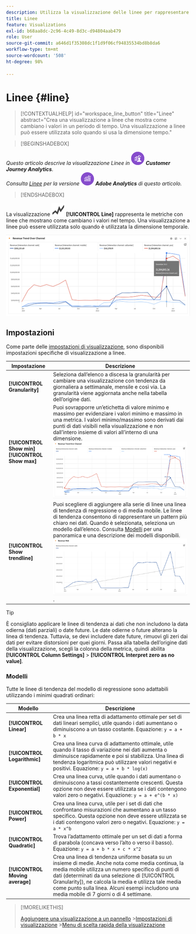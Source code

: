 ```yaml
---
description: Utilizza la visualizzazione delle linee per rappresentare i set di dati di visualizzazione (basati sul tempo).
title: Linee
feature: Visualizations
exl-id: b68aa8dc-2c96-4c49-8d3c-d94804aab479
role: User
source-git-commit: a646d1f35308dc1f1d9f06cf94835534bd8b8da6
workflow-type: tm+mt
source-wordcount: '508'
ht-degree: 98%

---
```


# Linee {#line}

<!-- markdownlint-disable MD034 -->

>[!CONTEXTUALHELP]
>id="workspace_line_button"
>title="Linee"
>abstract="Crea una visualizzazione a linee che mostra come cambiano i valori in un periodo di tempo. Una visualizzazione a linee può essere utilizzata solo quando si usa la dimensione tempo."

<!-- markdownlint-enable MD034 -->


>[!BEGINSHADEBOX]

_Questo articolo descrive la visualizzazione Linee in_ ![CustomerJourneyAnalytics](/help/assets/icons/CustomerJourneyAnalytics.svg) _&#x200B;**Customer Journey Analytics**._<br/>_Consulta [Linee](https://experienceleague.adobe.com/it/docs/analytics/analyze/analysis-workspace/visualizations/line) per la versione_ ![AdobeAnalytics](/help/assets/icons/AdobeAnalytics.svg) _&#x200B;**Adobe Analytics** di questo articolo._

>[!ENDSHADEBOX]


La visualizzazione ![GraphTrend](/help/assets/icons/GraphTrend.svg) **[!UICONTROL Line]** rappresenta le metriche con linee che mostrano come cambiano i valori nel tempo. Una visualizzazione a linee può essere utilizzata solo quando è utilizzata la dimensione temporale.

![Visualizzazione a linee](assets/line-viz.png)


## Impostazioni

Come parte delle [impostazioni di visualizzazione](freeform-analysis-visualizations.md#settings), sono disponibili impostazioni specifiche di visualizzazione a linee.

| Impostazione | Descrizione |
|---|---|
| **[!UICONTROL Granularity]** | Seleziona dall’elenco a discesa la granularità per cambiare una visualizzazione con tendenza da giornaliera a settimanale, mensile e così via. La granularità viene aggiornata anche nella tabella dell’origine dati. |
| **[!UICONTROL Show min]** <br/>**[!UICONTROL Show max]** | Puoi sovrapporre un’etichetta di valore minimo e massimo per evidenziare i valori minimo e massimo in una metrica. I valori minimo/massimo sono derivati dai punti di dati visibili nella visualizzazione e non dall’intero insieme di valori all’interno di una dimensione.<br/>![Sovrapposizione con l&#39;etichetta di valore minimo e massimo.](assets/min-max-labels.png) |
| **[!UICONTROL Show trendline]** | Puoi scegliere di aggiungere alla serie di linee una linea di tendenza di regressione o di media mobile. Le linee di tendenza consentono di rappresentare un pattern più chiaro nei dati. Quando è selezionata, seleziona un modello dall’elenco. Consulta [Modelli](#models) per una panoramica e una descrizione dei modelli disponibili.<br/>![Linea di tendenza lineare](assets/show-linear-trendline.png). |

>[!TIP]
>
>È consigliato applicare le linee di tendenza ai dati che non includono la data odierna (dati parziali) o date future. Le date odierne o future alterano la linea di tendenza. Tuttavia, se devi includere date future, rimuovi gli zeri dai dati per evitare distorsioni per quei giorni. Passa alla tabella dell’origine dati della visualizzazione, scegli la colonna della metrica, quindi abilita **[!UICONTROL Column Settings]** > **[!UICONTROL Interpret zero as no value]**.



### Modelli

Tutte le linee di tendenza del modello di regressione sono adattabili utilizzando i minimi quadrati ordinari:

| Modello | Descrizione |
| --- | --- |
| **[!UICONTROL Linear]** | Crea una linea retta di adattamento ottimale per set di dati lineari semplici, utile quando i dati aumentano o diminuiscono a un tasso costante. Equazione: `y = a + b * x` |
| **[!UICONTROL Logarithmic]** | Crea una linea curva di adattamento ottimale, utile quando il tasso di variazione nei dati aumenta o diminuisce rapidamente e poi si stabilizza. Una linea di tendenza logaritmica può utilizzare valori negativi e positivi. Equazione: `y = a + b * log(x)` |
| **[!UICONTROL Exponential]** | Crea una linea curva, utile quando i dati aumentano o diminuiscono a tassi costantemente crescenti. Questa opzione non deve essere utilizzata se i dati contengono valori zero o negativi. Equazione: `y = a + e^(b * x)` |
| **[!UICONTROL Power]** | Crea una linea curva, utile per i set di dati che confrontano misurazioni che aumentano a un tasso specifico. Questa opzione non deve essere utilizzata se i dati contengono valori zero o negativi. Equazione: `y = a * x^b` |
| **[!UICONTROL Quadratic]** | Trova l’adattamento ottimale per un set di dati a forma di parabola (concava verso l’alto o verso il basso). Equazione: `y = a + b * x + c * x^2` |
| **[!UICONTROL Moving average]** | Crea una linea di tendenza uniforme basata su un insieme di medie. Anche nota come media continua, la media mobile utilizza un numero specifico di punti di dati (determinati da una selezione di [!UICONTROL Granularity]), ne calcola la media e utilizza tale media come punto sulla linea. Alcuni esempi includono una media mobile di 7 giorni o di 4 settimane. |

>[!MORELIKETHIS]
>
>[Aggiungere una visualizzazione a un pannello](/help/analysis-workspace/visualizations/freeform-analysis-visualizations.md#add-visualizations-to-a-panel)
>&#x200B;>[Impostazioni di visualizzazione](/help/analysis-workspace/visualizations/freeform-analysis-visualizations.md#settings)
>&#x200B;>[Menu di scelta rapida della visualizzazione](/help/analysis-workspace/visualizations/freeform-analysis-visualizations.md#context-menu)
>

